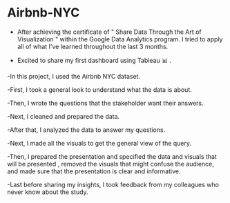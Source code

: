# Airbnb-NYC

- After achieving the certificate of " Share Data Through the Art of Visualization " within the Google Data Analytics program.
I tried to apply all of what I've learned throughout the last 3 months.

- Excited to share my first dashboard using Tableau 📊 .

-In this project, I used the Airbnb NYC dataset.

-First, I took a general look to understand what the data is about.

-Then, I wrote the questions that the stakeholder want their answers.

-Next, I cleaned and prepared the data.

-After that, I analyzed the data to answer my questions.

-Next, I made all the visuals to get the general view of the query. 

-Then, I prepared the presentation and specified the data and visuals that will be presented , removed the visuals that might confuse the audience, and made sure that the presentation is clear and informative.

-Last before sharing my insights, I took feedback from my colleagues who never know about the study.
